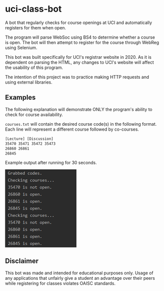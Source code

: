 # uci-class-bot
A bot that regularly checks for course openings at UCI and automatically registers for them when open.  

The program will parse WebSoc using BS4 to determine whether a course is open. The bot will then attempt to register for the course through WebReg using Selenium. 

This bot was built specifically for UCI's registrar website in 2020. As it is dependent on parsing the HTML, any changes to UCI's website will affect the usability of this program.

The intention of this project was to practice making HTTP requests and using external libraries.

## Examples

The following explanation will demonstrate ONLY the program's ability to check for course availability.

`courses.txt` will contain the desired course code(s) in the following format. Each line will represent a different course followed by co-courses.
```
[Lecture] [Discussion]
35470 35471 35472 35473
26860 26861
26845
```

Example output after running for 30 seconds.

![Screenshot](images/example.png)

## Disclaimer
This bot was made and intended for educational purposes only. Usage of any applications that unfairly give a student an advantage over their peers while registering for classes violates OAISC standards.
